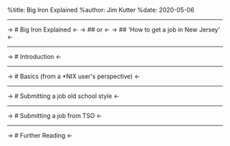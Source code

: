 %title: Big Iron Explained
%author: Jim Kutter
%date: 2020-05-06

---

-> # Big Iron Explained <-
-> ## or <-
-> ## 'How to get a job in New Jersey' <-

---

-> # Introduction <-

---

-> # Basics (from a *NIX user's perspective) <-

---

-> # Submitting a job old school style <-

---

-> # Submitting a job from TSO <-

---

-> # Further Reading <-


